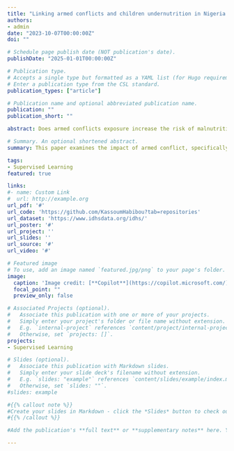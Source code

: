 ```yaml
---
title: "Linking armed conflicts and children undernutrition in Nigeria: the mitigating effects of maternal bargaining power"
authors:
- admin
date: "2023-10-07T00:00:00Z"
doi: ""

# Schedule page publish date (NOT publication's date).
publishDate: "2025-01-01T00:00:00Z"

# Publication type.
# Accepts a single type but formatted as a YAML list (for Hugo requirements).
# Enter a publication type from the CSL standard.
publication_types: ["article"]

# Publication name and optional abbreviated publication name.
publication: ""
publication_short: ""

abstract: Does armed conflicts exposure increase the risk of malnutrition among children? how can these effects be mitigated? in this paper, I seek evidence on the effects of armed conflict on children’s nutritional outcomes and how maternal bargaining power can mitigate these effects in the Boko Haram (BH) conflict-affected areas of Nigeria. The individual characteristics were drawn from three rounds of the Nigerian Demographic and Health Survey (NDHS) and information on the BH conflict was sourced from the Armed Conflict Location and Event Dataset (ACLED). The identification strategy exploits temporal and spatial variation across birth cohorts to measure children’s exposure to the BH conflicts. By analyzing various proxies of maternal bargaining power (e.g. through decision-making over own income), I find that children born to women with low bargaining power are more affected by the BH conflict than children born to women with high bargaining power. I also show that male and older children born to mothers with low bargaining power are disproportionately affected by the BH conflict. The results are not affected by selective mortality migration and the endogeneity of maternal bargaining power to the BH conflict. The results remain consistent across various specifications and are not driven by rainfall shocks. The evidence suggests that policies and interventions designed to mitigate the negative impact of BH conflict on children should exploit progress in the level of female bargaining power alongside other protective measures.

# Summary. An optional shortened abstract.
summary: This paper examines the impact of armed conflict, specifically the Boko Haram conflict in Nigeria, on children's nutritional outcomes. It also investigates how maternal bargaining power can mitigate these effects. The findings suggest that children born to women with low bargaining power are more adversely affected by the conflict highlighting the importance of policies to enhance female bargaining power in conflict settings.

tags:
- Supervised Learning
featured: true

links:
#- name: Custom Link
#  url: http://example.org
url_pdf: '#'
url_code: 'https://github.com/KassoumHabibou?tab=repositories'
url_dataset: 'https://www.idhsdata.org/idhs/'
url_poster: '#'
url_project: ''
url_slides: ''
url_source: '#'
url_video: '#'

# Featured image
# To use, add an image named `featured.jpg/png` to your page's folder. 
image:
  caption: 'Image credit: [**Copilot**](https://copilot.microsoft.com/)'
  focal_point: ""
  preview_only: false

# Associated Projects (optional).
#   Associate this publication with one or more of your projects.
#   Simply enter your project's folder or file name without extension.
#   E.g. `internal-project` references `content/project/internal-project/index.md`.
#   Otherwise, set `projects: []`.
projects:
- Supervised Learning

# Slides (optional).
#   Associate this publication with Markdown slides.
#   Simply enter your slide deck's filename without extension.
#   E.g. `slides: "example"` references `content/slides/example/index.md`.
#   Otherwise, set `slides: ""`.
#slides: example

#{{% callout note %}}
#Create your slides in Markdown - click the *Slides* button to check out the example.
#{{% /callout %}}

#Add the publication's **full text** or **supplementary notes** here. You can use rich formatting such as including [code, math, and images](https://docs.hugoblox.com/content/writing-markdown-latex/).

---
```


